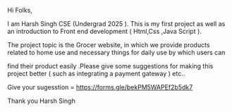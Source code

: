 Hi Folks,

I am Harsh Singh CSE (Undergrad 2025 ). This is my first project as well as an introduction to  Front end development ( Html,Css ,Java Script ).

The project topic is the Grocer website, in which we provide products related to home use and necessary things for daily use by which users can 

find their product easily .Please give some suggestions for making this project better ( such as integrating a payment gateway ) etc..

Give your sugesstion =  https://forms.gle/bekPM5WAPEf2b5dk7

Thank you
Harsh Singh
